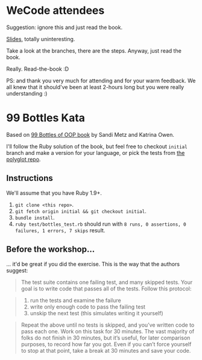 # WeCode attendees

Suggestion: ignore this and just read the book.

[Slides](https://docs.google.com/presentation/d/16arc6BbPqrBIY6m34Xe5jubAiHys-9SmDYFPw7Ox05Y/edit#slide=id.g35f391192_09), totally uninteresting.

Take a look at the branches, there are the steps. Anyway, just read the book.

Really. Read-the-book :D

PS: and thank you very much for attending and for your warm feedback. We all knew that it should've been at least 2-hours long but you were really understanding :)

# 99 Bottles Kata

Based on [99 Bottles of OOP book](https://www.sandimetz.com/99bottles/) by Sandi Metz and Katrina Owen.

I'll follow the Ruby solution of the book, but feel free to checkout `initial` branch and make a version for your
language, or pick the tests from [the polyglot repo](https://github.com/sandimetz/99bottles-polyglot).

## Instructions

We'll assume that you have Ruby 1.9+.

1. `git clone <this repo>`.
2. `git fetch origin initial && git checkout initial`.
3. `bundle install`.
4. `ruby test/bottles_test.rb` should run with `8 runs, 0 assertions, 0 failures, 1 errors, 7 skips` result.

## Before the workshop...

... it'd be great if you did the exercise. This is the way that the authors suggest:

> The test suite contains one failing test, and many skipped tests. Your goal is to write code that passes all of the tests. Follow this protocol:

> 1. run the tests and examine the failure
> 2. write only enough code to pass the failing test
> 3. unskip the next test (this simulates writing it yourself)

> Repeat the above until no tests is skipped, and you’ve written code to pass each one.
> Work on this task for 30 minutes. The vast majority of folks do not finish in 30 minutes, but it’s useful, for later comparison purposes, to record how far you got. Even if you can’t force yourself to stop at that point, take a break at 30 minutes and save your code.

